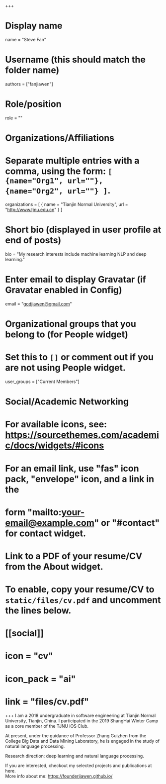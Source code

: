 +++

# Display name

name = "Steve Fan"

# Username (this should match the folder name)

authors = ["fanjiawen"]

# Role/position

role = ""

# Organizations/Affiliations

#   Separate multiple entries with a comma, using the form: `[ {name="Org1", url=""}, {name="Org2", url=""} ]`.

organizations = [ { name = "Tianjin Normal University", url = "http://www.tjnu.edu.cn" } ]

# Short bio (displayed in user profile at end of posts)

bio = "My research interests include machine learning NLP and deep learning."

# Enter email to display Gravatar (if Gravatar enabled in Config)

email = "godjiawen@gmail.com"

# Organizational groups that you belong to (for People widget)

#   Set this to `[]` or comment out if you are not using People widget.

user_groups = ["Current Members"]

# Social/Academic Networking

# For available icons, see: https://sourcethemes.com/academic/docs/widgets/#icons

#   For an email link, use "fas" icon pack, "envelope" icon, and a link in the

#   form "mailto:your-email@example.com" or "#contact" for contact widget.

# Link to a PDF of your resume/CV from the About widget.

# To enable, copy your resume/CV to `static/files/cv.pdf` and uncomment the lines below.

# [[social]]

#   icon = "cv"

#   icon_pack = "ai"

#   link = "files/cv.pdf"

+++ 
I am a 2018 undergraduate in software engineering at Tianjin Normal University, Tianjin, China.
I participated in the 2019 ShangHai Winter Camp as a core member of the TJNU iOS Club.

At present, under the guidance of Professor Zhang Guizhen from the College Big Data and Data Mining Laboratory, he is engaged in the study of natural language processing.

Research direction: deep learning and natural language processing.

If you are interested, checkout my selected projects and publications at here.  
 More info about me: https://founderjiawen.github.io/
